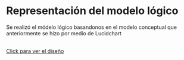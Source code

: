 <h1>Representación del modelo lógico</h1>

<p>Se realizó el módelo lógico basandonos en el modelo conceptual que anteriormente se hizo por medio de Lucidchart</p>
<br>
<a href="https://lucid.app/lucidchart/ef7b296d-d174-48a8-ad23-f679ddf88812/edit?viewport_loc=-2200%2C-1012%2C6376%2C3312%2C0_0&invitationId=inv_a3e5c438-a3ee-469c-ad8f-058a39f5e977">Click para ver el diseño</a>